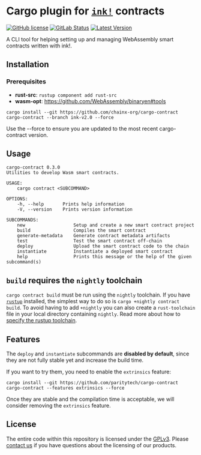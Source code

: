 # Cargo plugin for [`ink!`](https://github.com/paritytech/ink) contracts

[![GitHub license](https://img.shields.io/github/license/paritytech/cargo-contract)](LICENSE) 
[![GitLab Status](https://gitlab.parity.io/parity/cargo-contract/badges/master/pipeline.svg)](https://gitlab.parity.io/parity/cargo-contract/pipelines)
[![Latest Version](https://img.shields.io/crates/v/cargo-contract.svg)](https://crates.io/crates/cargo-contract)

A CLI tool for helping setting up and managing WebAssembly smart contracts written with ink!.

## Installation

### Prerequisites

- **rust-src**: `rustup component add rust-src`
- **wasm-opt**: https://github.com/WebAssembly/binaryen#tools

`cargo install --git https://github.com/chainx-org/cargo-contract cargo-contract --branch ink-v2.0 --force`

Use the --force to ensure you are updated to the most recent cargo-contract version.

## Usage

```
cargo-contract 0.3.0
Utilities to develop Wasm smart contracts.

USAGE:
    cargo contract <SUBCOMMAND>

OPTIONS:
    -h, --help       Prints help information
    -V, --version    Prints version information

SUBCOMMANDS:
    new                  Setup and create a new smart contract project
    build                Compiles the smart contract
    generate-metadata    Generate contract metadata artifacts
    test                 Test the smart contract off-chain
    deploy               Upload the smart contract code to the chain
    instantiate          Instantiate a deployed smart contract
    help                 Prints this message or the help of the given subcommand(s)
```

## `build` requires the `nightly` toolchain

`cargo contract build` must be run using the `nightly` toolchain. If you have 
[`rustup`](https://github.com/rust-lang/rustup) installed, the simplest way to do so is `cargo +nightly contract build`.
To avoid having to add `+nightly` you can also create a `rust-toolchain` file in your local directory containing 
`nightly`. Read more about how to [specify the rustup toolchain](https://github.com/rust-lang/rustup#override-precedence).

## Features

The `deploy` and `instantiate` subcommands are **disabled by default**, since they are not fully stable yet and increase the build time.

If you want to try them, you need to enable the `extrinsics` feature:

`cargo install --git https://github.com/paritytech/cargo-contract cargo-contract --features extrinsics --force`

Once they are stable and the compilation time is acceptable, we will consider removing the `extrinsics` feature.

## License

The entire code within this repository is licensed under the [GPLv3](LICENSE). Please [contact us](https://www.parity.io/contact/) if you have questions about the licensing of our products.


